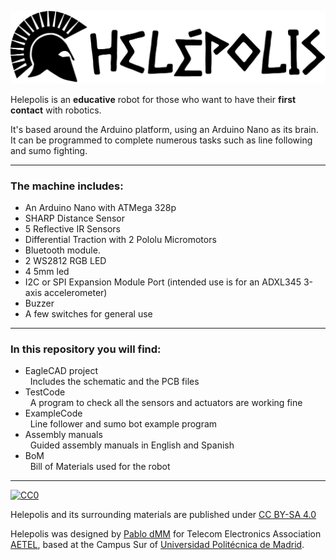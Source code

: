 ![alt text](https://github.com/aetel/helepolis/blob/master/helepolisnamehelmetBK.png "Helepolis")

Helepolis is an **educative** robot for those who want to have their **first contact** with robotics.

It's based around the Arduino platform, using an Arduino Nano as its brain.
It can be programmed to complete numerous tasks such as line following and sumo fighting.

---
### The machine includes:
* An Arduino Nano with ATMega 328p
* SHARP Distance Sensor
* 5 Reflective IR Sensors
* Differential Traction with 2 Pololu Micromotors
* Bluetooth module.
* 2 WS2812 RGB LED
* 4 5mm led
* I2C or SPI Expansion Module Port (intended use is for an ADXL345 3-axis accelerometer)
* Buzzer
* A few switches for general use

---
### In this repository you will find:
* EagleCAD project
<br>&nbsp;&nbsp;Includes the schematic and the PCB files
* TestCode
<br>&nbsp;&nbsp;A program to check all the sensors and actuators are working fine
* ExampleCode
<br>&nbsp;&nbsp;Line follower and sumo bot example program
* Assembly manuals
<br>&nbsp;&nbsp;Guided assembly manuals in English and Spanish
* BoM
<br>&nbsp;&nbsp;Bill of Materials used for the robot


---
[![CC0](https://licensebuttons.net/l/by-sa/4.0/88x31.png)](https://creativecommons.org/licenses/by-sa/4.0/)

Helepolis and its surrounding materials are published under [CC BY-SA 4.0](https://creativecommons.org/licenses/by-sa/4.0/)

Helepolis was designed by [Pablo dMM](https://github.com/PabloDMM "Pablo dMM") for Telecom Electronics Association [AETEL](http://aetel.io), based at the Campus Sur of [Universidad Politécnica de Madrid](http://upm.es).
